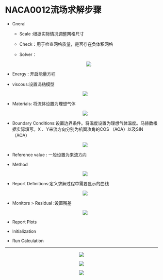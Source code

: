 # NACA0012流场求解步骤



* Gneral   

   * Scale  :根据实际情况调整网格尺寸 

   * Check：用于检查网格质量，是否存在负体积网格

   * Solver：

     <p align="center">
         <img src = "./images/general.png"/>
     </p>

* Energy : 开启能量方程

* viscous:设置涡粘模型

  <p align="center">
      <img src = "./images/viscous.png" />
  </p>

* Materials: 将流体设置为理想气体

  <p align="center">
      <img src="./images/materials.png" />
  </p>
  
  
* Boundary Conditions:设置边界条件。将温度设置为理想气体温度。马赫数根据实际填写。X 、Y来流方向分别为机翼攻角的COS （AOA）以及SIN（AOA）

  <p align="center">
      <img  src = "./images/boundary.png" />
  </p>

* Reference value : 一般设置为来流方向

 * Method

   <p align="center">
       <img src="./images/methods.png"/>
   </p>
   
   
 * Report  Definitions:定义求解过程中需要显示的曲线

   <p align="center">
       <img src="./images/report.png"/>
   </p>

 * Monitors > Residual  :设置残差

   <p align="center">
       <img src="./images/residual.png" />
   </p>

* Report Plots
* Initialization
* Run Calculation



---

<p align="center">
    <img src = "./images/naca0012_pressure.png"/>
</p>

<p align="center">
    <img src = "./images/naca0012_x_v.png"/>
</p>

<p align="center">
    <img src = "./images/naca0012_y_v.png"/>
</p>

